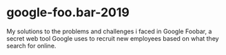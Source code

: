 # google-foo.bar-2019
My solutions to the problems and challenges i faced in Google Foobar, a secret web tool Google uses to recruit new employees based on what they search for online.

